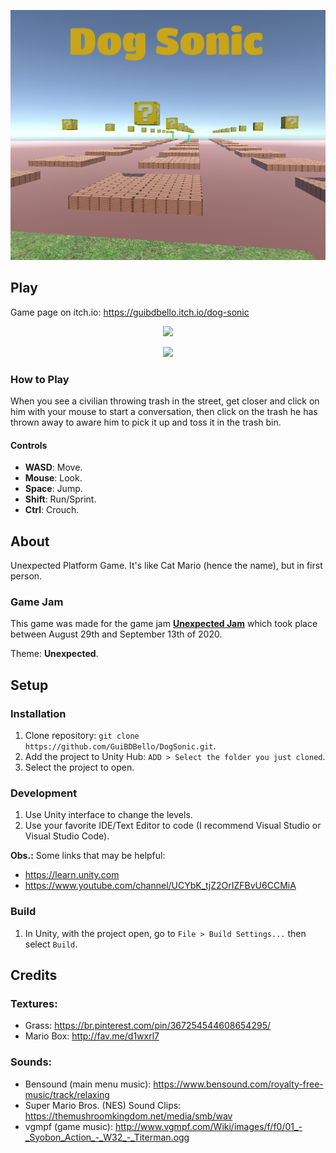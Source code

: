 <p align="center">
  <img src="Screenshots/Cover.png">
</p>

## Play

Game page on itch.io: https://guibdbello.itch.io/dog-sonic

<p align="center">
  <img src="Screenshots/dog-sonic-min.gif">
</p>
<p align="center">
  <img src="Screenshots/dog-sonic-uncut-min.gif">
</p>

### How to Play

When you see a civilian throwing trash in the street, get closer and click on him with your mouse to start a conversation, then click on the trash he has thrown away to aware him to pick it up and toss it in the trash bin.

#### Controls

- **WASD**: Move.
- **Mouse**: Look.
- **Space**: Jump.
- **Shift**: Run/Sprint.
- **Ctrl**: Crouch.

## About

Unexpected Platform Game. It's like Cat Mario (hence the name), but in first person.

### Game Jam

This game was made for the game jam [**Unexpected Jam**](https://itch.io/jam/unexpectedjam) which took place between August 29th and September 13th of 2020.

Theme: **Unexpected**.

## Setup

### Installation

1. Clone repository: `git clone https://github.com/GuiBDBello/DogSonic.git`.
2. Add the project to Unity Hub: `ADD > Select the folder you just cloned`.
3. Select the project to open.

### Development

1. Use Unity interface to change the levels.
2. Use your favorite IDE/Text Editor to code (I recommend Visual Studio or Visual Studio Code).

**Obs.:** Some links that may be helpful:

- https://learn.unity.com
- https://www.youtube.com/channel/UCYbK_tjZ2OrIZFBvU6CCMiA

### Build

1. In Unity, with the project open, go to `File > Build Settings...` then select `Build`.

## Credits

### Textures:

- Grass: https://br.pinterest.com/pin/367254544608654295/
- Mario Box: http://fav.me/d1wxrl7

### Sounds:

- Bensound (main menu music): https://www.bensound.com/royalty-free-music/track/relaxing
- Super Mario Bros. (NES) Sound Clips: https://themushroomkingdom.net/media/smb/wav
- vgmpf (game music): http://www.vgmpf.com/Wiki/images/f/f0/01_-_Syobon_Action_-_W32_-_Titerman.ogg
